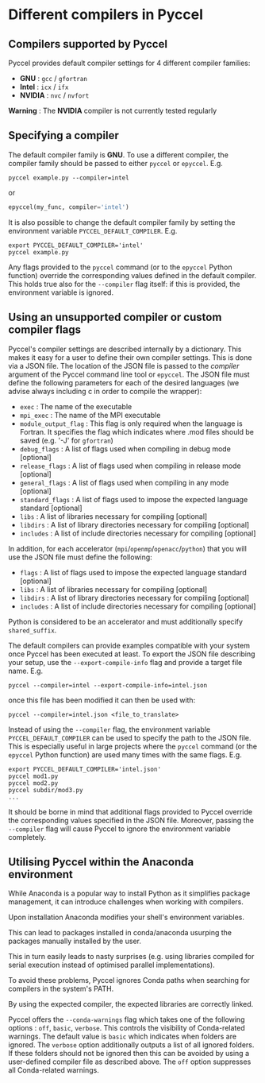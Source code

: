 # Different compilers in Pyccel
## Compilers supported by Pyccel

Pyccel provides default compiler settings for 4 different compiler families:
-   **GNU** : `gcc` / `gfortran`
-   **Intel** : `icx` / `ifx`
-   **NVIDIA** : `nvc` / `nvfort`

**Warning** : The **NVIDIA** compiler is not currently tested regularly

## Specifying a compiler

The default compiler family is **GNU**. To use a different compiler, the compiler family should be passed to either `pyccel` or `epyccel`.
E.g.
```shell
pyccel example.py --compiler=intel
```
or
```python
epyccel(my_func, compiler='intel')
```

It is also possible to change the default compiler family by setting the environment variable `PYCCEL_DEFAULT_COMPILER`.
E.g.
```shell
export PYCCEL_DEFAULT_COMPILER='intel'
pyccel example.py
```
Any flags provided to the `pyccel` command (or to the `epyccel` Python function) override the corresponding values defined in the default compiler.
This holds true also for the `--compiler` flag itself: if this is provided, the environment variable is ignored.

## Using an unsupported compiler or custom compiler flags

Pyccel's compiler settings are described internally by a dictionary. This makes it easy for a user to define their own compiler settings. This is done via a JSON file. The location of the JSON file is passed to the _compiler_ argument of the Pyccel command line tool or `epyccel`. The JSON file must define the following parameters for each of the desired languages (we advise always including c in order to compile the wrapper):

-   `exec` : The name of the executable
-   `mpi_exec` : The name of the MPI executable
-   `module_output_flag` : This flag is only required when the language is Fortran. It specifies the flag which indicates where .mod files should be saved (e.g. '-J' for `gfortran`)
-   `debug_flags` : A list of flags used when compiling in debug mode \[optional\]
-   `release_flags` : A list of flags used when compiling in release mode \[optional\]
-   `general_flags` : A list of flags used when compiling in any mode \[optional\]
-   `standard_flags` : A list of flags used to impose the expected language standard \[optional\]
-   `libs` : A list of libraries necessary for compiling \[optional\]
-   `libdirs` : A list of library directories necessary for compiling \[optional\]
-   `includes` : A list of include directories necessary for compiling \[optional\]
  
In addition, for each accelerator (`mpi`/`openmp`/`openacc`/`python`) that you will use the JSON file must define the following:
  
-   `flags` : A list of flags used to impose the expected language standard \[optional\]
-   `libs` : A list of libraries necessary for compiling \[optional\]
-   `libdirs` : A list of library directories necessary for compiling \[optional\]
-   `includes` : A list of include directories necessary for compiling \[optional\]

Python is considered to be an accelerator and must additionally specify `shared_suffix`.

The default compilers can provide examples compatible with your system once Pyccel has been executed at least. To export the JSON file describing your setup, use the `--export-compile-info` flag and provide a target file name.
E.g.
```shell
pyccel --compiler=intel --export-compile-info=intel.json
```
once this file has been modified it can then be used with:
```shell
pyccel --compiler=intel.json <file_to_translate>
```
Instead of using the `--compiler` flag, the environment variable `PYCCEL_DEFAULT_COMPILER` can be used to specify the path to the JSON file.
This is especially useful in large projects where the `pyccel` command (or the `epyccel` Python function) are used many times with the same flags.
E.g.
```shell
export PYCCEL_DEFAULT_COMPILER='intel.json'
pyccel mod1.py
pyccel mod2.py
pyccel subdir/mod3.py
...
```
It should be borne in mind that additional flags provided to Pyccel override the corresponding values specified in the JSON file.
Moreover, passing the `--compiler` flag will cause Pyccel to ignore the environment variable completely.

## Utilising Pyccel within the Anaconda environment
While Anaconda is a popular way to install Python as it simplifies package management, it can introduce challenges when working with compilers.

Upon installation Anaconda modifies your shell's environment variables.

This can lead to packages installed in conda/anaconda usurping the packages manually installed by the user.

This in turn easily leads to nasty surprises (e.g. using libraries compiled for serial execution instead of optimised parallel implementations).

To avoid these problems, Pyccel ignores Conda paths when searching for compilers in the system's PATH.

By using the expected compiler, the expected libraries are correctly linked.

Pyccel offers the `--conda-warnings` flag which takes one of the following options : `off`, `basic`, `verbose`.
This controls the visibility of Conda-related warnings. The default value is `basic` which indicates when folders are ignored.
The `verbose` option additionally outputs a list of all ignored folders. If these folders should not be ignored then this can be avoided by using a user-defined compiler file as described above.
The `off` option suppresses all Conda-related warnings.
